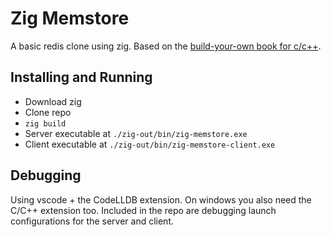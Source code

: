 # Zig Memstore

A basic redis clone using zig. Based on the [build-your-own book
for c/c++](https://build-your-own.org/redis).

## Installing and Running

- Download zig
- Clone repo
- `zig build`
- Server executable at `./zig-out/bin/zig-memstore.exe`
- Client executable at `./zig-out/bin/zig-memstore-client.exe`

## Debugging 

Using vscode + the CodeLLDB extension. On windows you also need the C/C++ extension too. Included in the repo are debugging launch configurations for the server and client.